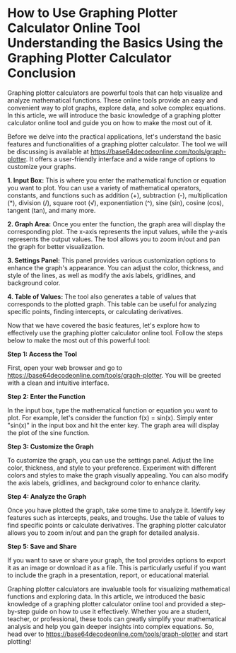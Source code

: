 How to Use Graphing Plotter Calculator Online Tool Understanding the Basics Using the Graphing Plotter Calculator Conclusion
============================================================================================================================

Graphing plotter calculators are powerful tools that can help visualize and analyze mathematical functions. These online tools provide an easy and convenient way to plot graphs, explore data, and solve complex equations. In this article, we will introduce the basic knowledge of a graphing plotter calculator online tool and guide you on how to make the most out of it.

Before we delve into the practical applications, let's understand the basic features and functionalities of a graphing plotter calculator. The tool we will be discussing is available at <https://base64decodeonline.com/tools/graph-plotter>. It offers a user-friendly interface and a wide range of options to customize your graphs.

**1. Input Box:** This is where you enter the mathematical function or equation you want to plot. You can use a variety of mathematical operators, constants, and functions such as addition (+), subtraction (-), multiplication (\*), division (/), square root (√), exponentiation (^), sine (sin), cosine (cos), tangent (tan), and many more.

**2. Graph Area:** Once you enter the function, the graph area will display the corresponding plot. The x-axis represents the input values, while the y-axis represents the output values. The tool allows you to zoom in/out and pan the graph for better visualization.

**3. Settings Panel:** This panel provides various customization options to enhance the graph's appearance. You can adjust the color, thickness, and style of the lines, as well as modify the axis labels, gridlines, and background color.

**4. Table of Values:** The tool also generates a table of values that corresponds to the plotted graph. This table can be useful for analyzing specific points, finding intercepts, or calculating derivatives.

Now that we have covered the basic features, let's explore how to effectively use the graphing plotter calculator online tool. Follow the steps below to make the most out of this powerful tool:

**Step 1: Access the Tool**

First, open your web browser and go to <https://base64decodeonline.com/tools/graph-plotter>. You will be greeted with a clean and intuitive interface.

**Step 2: Enter the Function**

In the input box, type the mathematical function or equation you want to plot. For example, let's consider the function f(x) = sin(x). Simply enter "sin(x)" in the input box and hit the enter key. The graph area will display the plot of the sine function.

**Step 3: Customize the Graph**

To customize the graph, you can use the settings panel. Adjust the line color, thickness, and style to your preference. Experiment with different colors and styles to make the graph visually appealing. You can also modify the axis labels, gridlines, and background color to enhance clarity.

**Step 4: Analyze the Graph**

Once you have plotted the graph, take some time to analyze it. Identify key features such as intercepts, peaks, and troughs. Use the table of values to find specific points or calculate derivatives. The graphing plotter calculator allows you to zoom in/out and pan the graph for detailed analysis.

**Step 5: Save and Share**

If you want to save or share your graph, the tool provides options to export it as an image or download it as a file. This is particularly useful if you want to include the graph in a presentation, report, or educational material.

Graphing plotter calculators are invaluable tools for visualizing mathematical functions and exploring data. In this article, we introduced the basic knowledge of a graphing plotter calculator online tool and provided a step-by-step guide on how to use it effectively. Whether you are a student, teacher, or professional, these tools can greatly simplify your mathematical analysis and help you gain deeper insights into complex equations. So, head over to <https://base64decodeonline.com/tools/graph-plotter> and start plotting!